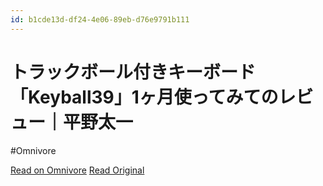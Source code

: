 ```yaml
---
id: b1cde13d-df24-4e06-89eb-d76e9791b111
---
```


# トラックボール付きキーボード「Keyball39」1ヶ月使ってみてのレビュー｜平野太一
#Omnivore

[Read on Omnivore](https://omnivore.app/me/keyball-39-1-191fa710d58)
[Read Original](https://note.com/yriica/n/nb956c566e517)


